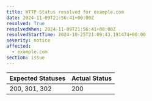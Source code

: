 ```yaml
---
title: HTTP Status resolved for example.com
date: 2024-11-09T21:56:41+00:00Z
resolved: True
resolvedWhen: 2024-11-09T21:56:41+00:00Z
resolvedStartTime: 2024-10-25T21:09:43.191474+00:00
severity: notice
affected:
  - example.com
section: issue
---
```


| Expected Statuses | Actual Status  |
|-------------------|----------------|
| 200, 301, 302 | 200 |

